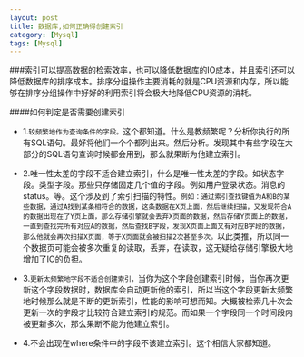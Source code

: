 ```yaml
---
layout: post
title: 数据库,如何正确得创建索引
category: [Mysql]
tags: [Mysql]
---
```


###索引可以提高数据的检索效率，也可以降低数据库的IO成本，并且索引还可以降低数据库的排序成本。排序分组操作主要消耗的就是CPU资源和内存，所以能够在排序分组操作中好好的利用索引将会极大地降低CPU资源的消耗。

####如何判定是否需要创建索引

* 1.```较频繁地作为查询条件的字段。```这个都知道。什么是教频繁呢？分析你执行的所有SQL语句。最好将他们一个个都列出来。然后分析。发现其中有些字段在大部分的SQL语句查询时候都会用到，那么就果断为他建立索引。

* 2.唯一性太差的字段不适合建立索引，什么是唯一性太差的字段。如状态字段。类型字段。那些只存储固定几个值的字段。例如用户登录状态。消息的status。等。这个涉及到了索引扫描的特性。```例如：通过索引查找键值为A和B的某些数据，通过A找到某条相符合的数据，这条数据在X页上面，然后继续扫描，又发现符合A的数据出现在了Y页上面，那么存储引擎就会丢弃X页面的数据，然后存储Y页面上的数据，一直到查找完所有对应A的数据，然后查找B字段，发现X页面上面又有对应B字段的数据，那么他就会再次扫描X页面，等于X页面就会被扫描2次甚至多次。```以此类推，所以同一个数据页可能会被多次重复的读取，丢弃，在读取，这无疑给存储引擎极大地增加了IO的负担。

* 3.```更新太频繁地字段不适合创建索引，```当你为这个字段创建索引时候，当你再次更新这个字段数据时，数据库会自动更新他的索引，所以当这个字段更新太频繁地时候那么就是不断的更新索引，性能的影响可想而知。大概被检索几十次会更新一次的字段才比较符合建立索引的规范。而如果一个字段同一个时间段内被更新多次，那么果断不能为他建立索引。

* 4.不会出现在where条件中的字段不该建立索引。这个相信大家都知道。